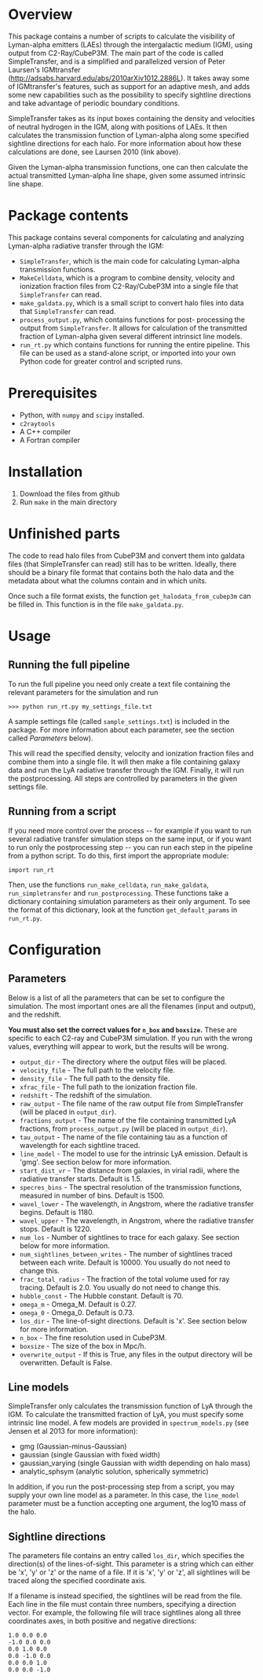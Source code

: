 Overview
==================
This package contains a number of scripts to calculate the
visibility of Lyman-alpha emitters (LAEs) through the
intergalactic medium (IGM), using output from C2-Ray/CubeP3M.
The main part of the code is
called SimpleTransfer, and is a simplified and parallelized
version of Peter Laursen's IGMtransfer
(http://adsabs.harvard.edu/abs/2010arXiv1012.2886L).
It takes away some of IGMtransfer's features, such as
support for an adaptive mesh, and adds some new capabilities
such as the possibility to specify sightline directions and
take advantage of periodic boundary conditions.

SimpleTransfer takes as its input boxes containing the density
and velocities of neutral hydrogen in the IGM, along with
positions of LAEs. It then calculates the transmission function
of Lyman-alpha along some specified sightline directions for
each halo. For more information about how these calculations
are done, see Laursen 2010 (link above).

Given the Lyman-alpha transmission functions, one can then
calculate the actual transmitted Lyman-alpha line shape,
given some assumed intrinsic line shape.

Package contents
================
This package contains several components for calculating and
analyzing Lyman-alpha radiative transfer through the IGM:

* `SimpleTransfer`, which is the main code for calculating
Lyman-alpha transmission functions.
* `MakeCelldata`, which is a program to combine density, velocity
and ionization fraction files from C2-Ray/CubeP3M into a single
file that `SimpleTransfer` can read.
* `make_galdata.py`, which is a small script to convert halo
files into data that `SimpleTransfer` can read.
* `process_output.py`, which contains functions for post-
processing the output from `SimpleTransfer`. It allows for
calculation of the transmitted fraction of Lyman-alpha given
several different intrinsict line models.
* `run_rt.py` which contains functions for running the entire
pipeline. This file can be used as a stand-alone script, or
imported into your own Python code for greater control and
scripted runs.

Prerequisites
=============
* Python, with `numpy` and `scipy` installed.
* `c2raytools`
* A C++ compiler
* A Fortran compiler

Installation
============
1. Download the files from github
2. Run `make` in the main directory


Unfinished parts
================
The code to read halo files from CubeP3M and convert them into
galdata files (that SimpleTransfer can read) still has to be written.
Ideally, there should be a binary file format that contains both
the halo data and the metadata about what the columns contain and
in which units.

Once such a file format exists, the function `get_halodata_from_cubep3m`
can be filled in. This function is in the file `make_galdata.py`.


Usage
=====
Running the full pipeline
-------------------------
To run the full pipeline you need only create a text file containing
the relevant parameters for the simulation and run

```
>>> python run_rt.py my_settings_file.txt
```

A sample settings file (called `sample_settings.txt`) is included
in the package. For more information about each parameter, see
the section called _Parameters_ below).

This will read the specified density, velocity and ionization 
fraction files and combine them into a single file. It will then
make a file containing galaxy data and run the LyA radiative transfer
through the IGM. Finally, it will run the postprocessing. All steps
are controlled by parameters in the given settings file.

Running from a script
---------------------
If you need more control over the process -- for example if you
want to run several radiative transfer simulation steps on the same
input, or if you want to run only the postprocessing step -- you can
run each step in the pipeline from a python script. To do this, first
import the appropriate module:

```
import run_rt
```

Then, use the functions `run_make_celldata`, `run_make_galdata`, 
`run_simpletransfer` and `run_postprocessing`. These functions take 
a dictionary containing simulation parameters as their only argument.
To see the format of this dictionary, look at the function
`get_default_params` in `run_rt.py`.


Configuration
=============
Parameters
----------
Below is a list of all the parameters that can be set to
configure the simulation. The most important ones are all
the filenames (input and output), and the redshift.

**You must also set the correct values for `n_box` and
 `boxsize`.** These are specific to each C2-ray and CubeP3M
 simulation. If you run with the wrong values, everything
 will appear to work, but the results will be wrong.

* `output_dir` - The directory where the output files will
be placed.
* `velocity_file` - The full path to the velocity file.
* `density_file` - The full path to the density file.
* `xfrac_file` - The full path to the ionization fraction
file.
* `redshift` - The redshift of the simulation.
* `raw_output` - The file name of the raw output file from SimpleTransfer (will be placed in `output_dir`).
* `fractions_output` - The name of the file containing
transmitted LyA fractions, from `process_output.py` (will be placed in `output_dir`).
* `tau_output` - The name of the file containing tau as a function of
wavelength for each sightline traced.
* `line_model` - The model to use for the intrinsic LyA
emission. Default is 'gmg'. See section below for more
information.
* `start_dist_vr` - The distance from galaxies, in virial
radii, where the radiative transfer starts. Default is 1.5.
* `specres_bins` - The spectral resolution of the
transmission functions, measured in number of bins. Default
is 1500.
* `wavel_lower` - The wavelength, in Angstrom, where the
radiative transfer begins. Default is 1180.
* `wavel_upper`  - The wavelength, in Angstrom, where the
radiative transfer stops. Default is 1220.
* `num_los` - Number of sightlines to trace for each galaxy.
See section below for more information.
* `num_sightlines_between_writes` - The number of sightlines
traced between each write. Default is 10000. You usually do
not need to change this.
* `frac_total_radius` - The fraction of the total volume
used for ray tracing. Default is 2.0. You usually do not need
to change this.
* `hubble_const` - The Hubble constant. Default is 70.
* `omega_m` - Omega_M. Default is 0.27.
* `omega_0` - Omega_0. Default is 0.73.
* `los_dir` - The line-of-sight directions. Default is 'x'.
See section below for more information.
* `n_box` - The fine resolution used in CubeP3M.
* `boxsize` - The size of the box in Mpc/h.
* `overwrite_output` - If this is True, any files in the
output directory will be overwritten. Default is False.


Line models
-----------
SimpleTransfer only calculates the transmission function of LyA
through the IGM. To calculate the transmitted fraction of LyA, you
must specify some intrinsic line model. A few models are 
provided in `spectrum_models.py` (see Jensen et al 2013 for more
information):
* gmg (Gaussian-minus-Gaussian)
* gaussian (single Gaussian with fixed width)
* gaussian_varying (single Gaussian with width depending on halo mass)
* analytic_sphsym (analytic solution, spherically symmetric)

In addition, if you run the post-processing step from a script, you may
supply your own line model as a parameter. In this case, the 
`line_model` parameter must be a function accepting one argument, the
log10 mass of the halo.


Sightline directions
--------------------
The parameters file contains an entry called `los_dir`, which
specifies the direction(s) of the lines-of-sight. This parameter
is a string which can either be 'x', 'y' or 'z' or the name of
a file. If it is 'x', 'y' or 'z', all sightlines will be traced
along the specified coordinate axis. 

If a filename is instead
specified, the sightlines will be read from the file. Each line
in the file must contain three numbers, specifying a direction vector.
For example, the following file will trace sightlines along all
three coordinates axes, in both positive and negative directions:

```
1.0 0.0 0.0
-1.0 0.0 0.0
0.0 1.0 0.0
0.0 -1.0 0.0
0.0 0.0 1.0
0.0 0.0 -1.0
```
